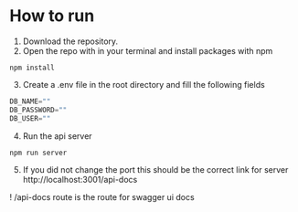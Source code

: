 # How to run

1. Download the repository.
2. Open the repo with in your terminal and install packages with npm
```
npm install
```
3. Create a .env file in the root directory and fill the following fields
```C
DB_NAME=""
DB_PASSWORD=""
DB_USER=""
```
4. Run the api server
```C
npm run server
```
5. If you did not change the port this should be the correct link for server http://localhost:3001/api-docs

! /api-docs route is the route for swagger ui docs 